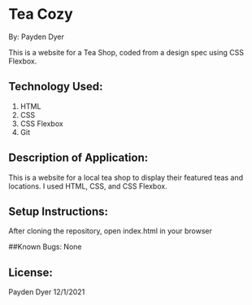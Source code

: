 # Tea Cozy
By: Payden Dyer

This is a website for a Tea Shop, coded from a design spec using CSS Flexbox.

## Technology Used:

1. HTML
2. CSS
3. CSS Flexbox
4. Git

## Description of Application:
This is a website for a local tea shop to display their featured teas and locations. I used HTML, CSS, and CSS Flexbox.

## Setup Instructions:
After cloning the repository, open index.html in your browser

##Known Bugs:
None

## License:
Payden Dyer 12/1/2021
